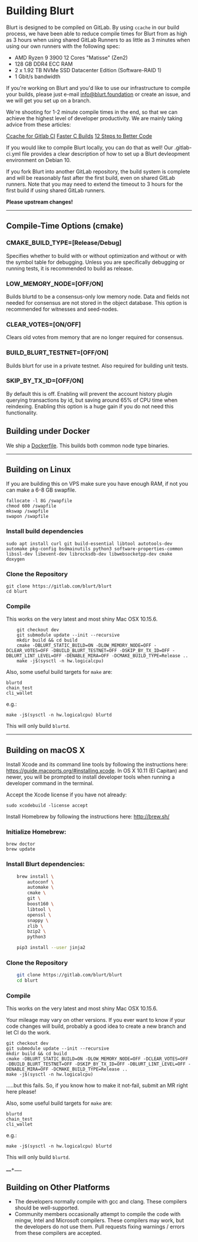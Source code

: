 # Building Blurt

Blurt is designed to be compiled on GitLab. By using `ccache` in our build process, we have been able to reduce compile times for Blurt from as high as 3 hours when using shared GitLab Runners to as little as 3 minutes when using our own runners with the following spec:

- AMD Ryzen 9 3900 12 Cores "Matisse" (Zen2)
- 128 GB DDR4 ECC RAM
- 2 x 1.92 TB NVMe SSD Datacenter Edition (Software-RAID 1)
- 1 Gbit/s bandwidth

If you're working on Blurt and you'd like to use our infrastructure to compile your builds, please just e-mail info@blurt.foundation or create an issue, and we will get you set up on a branch.

We're shooting for 1-2 minute compile times in the end, so that we can achieve the highest level of developer productivity. We are mainly taking advice from these articles:

[Ccache for Gitlab CI](https://gould.cx/ted/blog/2017/06/10/ccache-for-Gitlab-CI/)
[Faster C Builds](https://www.bitsnbites.eu/faster-c-builds/)
[12 Steps to Better Code](https://www.joelonsoftware.com/2000/08/09/the-joel-test-12-steps-to-better-code/)

If you would like to compile Blurt locally, you can do that as well! Our .gitlab-ci.yml file provides a clear description of how to set up a Blurt devleopment environment on Debian 10.

If you fork Blurt into another GitLab repository, the build system is complete and will be reasonably fast after the first build, even on shared GitLab runners. Note that you may need to extend the timeout to 3 hours for the first build if using shared GitLab runners.

**Please upstream changes!**

---

## Compile-Time Options (cmake)

### CMAKE_BUILD_TYPE=[Release/Debug]

Specifies whether to build with or without optimization and without or with
the symbol table for debugging. Unless you are specifically debugging or
running tests, it is recommended to build as release.

### LOW_MEMORY_NODE=[OFF/ON]

Builds blurtd to be a consensus-only low memory node. Data and fields not
needed for consensus are not stored in the object database. This option is
recommended for witnesses and seed-nodes.

### CLEAR_VOTES=[ON/OFF]

Clears old votes from memory that are no longer required for consensus.

### BUILD_BLURT_TESTNET=[OFF/ON]

Builds blurt for use in a private testnet. Also required for building unit tests.

### SKIP_BY_TX_ID=[OFF/ON]

By default this is off. Enabling will prevent the account history plugin querying transactions
by id, but saving around 65% of CPU time when reindexing. Enabling this option is a
huge gain if you do not need this functionality.

## Building under Docker

We ship a [Dockerfile](https://gitlab.com/blurt/docker). This builds both common node type binaries.

---

## Building on Linux

If you are building this on VPS make sure you have enough RAM, if not you can make a 6-8 GB swapfile.

```
fallocate -l 8G /swapfile
chmod 600 /swapfile
mkswap /swapfile
swapon /swapfile
```

### Install build dependencies

```
sudo apt install curl git build-essential libtool autotools-dev automake pkg-config bsdmainutils python3 software-properties-common libssl-dev libevent-dev librocksdb-dev libwebsocketpp-dev cmake doxygen
```

### Clone the Repository

```
git clone https://gitlab.com/blurt/blurt
cd blurt
```

### Compile

This works on the very latest and most shiny Mac OSX 10.15.6.

```
    git checkout dev
    git submodule update --init --recursive
    mkdir build && cd build
    cmake -DBLURT_STATIC_BUILD=ON -DLOW_MEMORY_NODE=OFF -DCLEAR_VOTES=OFF -DBUILD_BLURT_TESTNET=OFF -DSKIP_BY_TX_ID=OFF -DBLURT_LINT_LEVEL=OFF -DENABLE_MIRA=OFF -DCMAKE_BUILD_TYPE=Release ..
    make -j$(sysctl -n hw.logicalcpu)
```

Also, some useful build targets for `make` are:

    blurtd
    chain_test
    cli_wallet

e.g.:

    make -j$(sysctl -n hw.logicalcpu) blurtd

This will only build `blurtd`.

---

## Building on macOS X

Install Xcode and its command line tools by following the instructions here:
https://guide.macports.org/#installing.xcode. In OS X 10.11 (El Capitan)
and newer, you will be prompted to install developer tools when running a
developer command in the terminal.

Accept the Xcode license if you have not already:

    sudo xcodebuild -license accept

Install Homebrew by following the instructions here: http://brew.sh/

### Initialize Homebrew:

    brew doctor
    brew update

### Install Blurt dependencies:

```bash
    brew install \
        autoconf \
        automake \
        cmake \
        git \
        boost160 \
        libtool \
        openssl \
        snappy \
        zlib \
        bzip2 \
        python3

    pip3 install --user jinja2
```

### Clone the Repository

```bash
    git clone https://gitlab.com/blurt/blurt
    cd blurt
```

### Compile

This works on the very latest and most shiny Mac OSX 10.15.6.

Your mileage may vary on other versions. If you ever want to know if your code changes will build, probably a good idea to create a new branch and let CI do the work.

    git checkout dev
    git submodule update --init --recursive
    mkdir build && cd build
    cmake -DBLURT_STATIC_BUILD=ON -DLOW_MEMORY_NODE=OFF -DCLEAR_VOTES=OFF -DBUILD_BLURT_TESTNET=OFF -DSKIP_BY_TX_ID=OFF -DBLURT_LINT_LEVEL=OFF -DENABLE_MIRA=OFF -DCMAKE_BUILD_TYPE=Release ..
    make -j$(sysctl -n hw.logicalcpu)

.....but this fails. So, if you know how to make it not-fail, submit an MR right here please!

Also, some useful build targets for `make` are:

    blurtd
    chain_test
    cli_wallet

e.g.:

    make -j$(sysctl -n hw.logicalcpu) blurtd

This will only build `blurtd`.

**\_\_**+\_\_\_

## Building on Other Platforms

- The developers normally compile with gcc and clang. These compilers should
  be well-supported.
- Community members occasionally attempt to compile the code with mingw,
  Intel and Microsoft compilers. These compilers may work, but the
  developers do not use them. Pull requests fixing warnings / errors from
  these compilers are accepted.
